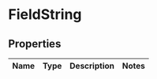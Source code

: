 
# FieldString

## Properties
Name | Type | Description | Notes
------------ | ------------- | ------------- | -------------



